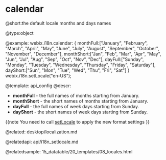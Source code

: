 calendar
=============


@short:the default locale months and days names
	

@type:object

@example:
webix.i18n.calendar: {
		monthFull:["January", "February", "March", "April", "May", "June", "July", "August", "September", "October", "November", "December"],
		monthShort:["Jan", "Feb", "Mar", "Apr", "May", "Jun", "Jul", "Aug", "Sep", "Oct", "Nov", "Dec"],
		dayFull:["Sunday", "Monday", "Tuesday", "Wednesday", "Thursday", "Friday", "Saturday"],
    	dayShort:["Sun", "Mon", "Tue", "Wed", "Thu", "Fri", "Sat"]
}
webix.i18n.setLocale("en-US");    

@template:	api_config
@descr:

- **monthFull** - the full names of months starting from January.
- **monthShort** - the short names of months starting from January.
- **dayFull** - the full names of week days starting from Sunday.
- **dayShort** - the short names of week days starting from Sunday.

{{note
You need to call <a href="api/i18n_setlocale.md">setLocale</a> to apply the new format settings
}}

@related:
	desktop/localization.md

@relatedapi:
	api/i18n_setlocale.md

@relatedsample:
	15_datatable/20_templates/08_locales.html